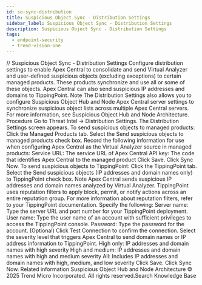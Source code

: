 ```yaml
---
id: so-sync-distribution
title: Suspicious Object Sync - Distribution Settings
sidebar_label: Suspicious Object Sync - Distribution Settings
description: Suspicious Object Sync - Distribution Settings
tags:
  - endpoint-security
  - trend-vision-one
---
```


/*<![CDATA[*/ $('#title').html($('meta[name=map-description]').attr('content')); /*]]>*/ Suspicious Object Sync - Distribution Settings Configure distribution settings to enable Apex Central to consolidate and send Virtual Analyzer and user-defined suspicious objects (excluding exceptions) to certain managed products. These products synchronize and use all or some of these objects. Apex Central can also send suspicious IP addresses and domains to TippingPoint. Note The Distribution Settings also allows you to configure Suspicious Object Hub and Node Apex Central server settings to synchronize suspicious object lists across multiple Apex Central servers. For more information, see Suspicious Object Hub and Node Architecture. Procedure Go to Threat Intel → Distribution Settings. The Distribution Settings screen appears. To send suspicious objects to managed products: Click the Managed Products tab. Select the Send suspicious objects to managed products check box. Record the following information for use when configuring Apex Central as the Virtual Analyzer source in managed products: Service URL: The service URL of Apex Central API key: The code that identifies Apex Central to the managed product Click Save. Click Sync Now. To send suspicious objects to TippingPoint: Click the TippingPoint tab. Select the Send suspicious objects (IP addresses and domain names only) to TippingPoint check box. Note Apex Central sends suspicious IP addresses and domain names analyzed by Virtual Analyzer. TippingPoint uses reputation filters to apply block, permit, or notify actions across an entire reputation group. For more information about reputation filters, refer to your TippingPoint documentation. Specify the following: Server name: Type the server URL and port number for your TippingPoint deployment. User name: Type the user name of an account with sufficient privileges to access the TippingPoint console. Password: Type the password for the account. (Optional) Click Test Connection to confirm the connection. Select the severity level that triggers Apex Central to send domain names or IP address information to TippingPoint. High only: IP addresses and domain names with high severity High and medium: IP addresses and domain names with high and medium severity All: Includes IP addresses and domain names with high, medium, and low severity Click Save. Click Sync Now. Related information Suspicious Object Hub and Node Architecture © 2025 Trend Micro Incorporated. All rights reserved.Search Knowledge Base